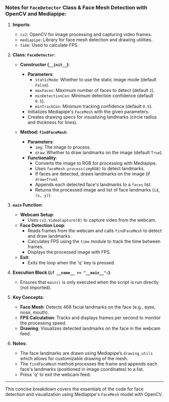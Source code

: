 ### Notes for `FaceDetector` Class & Face Mesh Detection with OpenCV and Mediapipe:

1. **Imports**:
   - `cv2`: OpenCV for image processing and capturing video frames.
   - `mediapipe`: Library for face mesh detection and drawing utilities.
   - `time`: Used to calculate FPS.

2. **Class: `FaceDetector`**:
   - **Constructor (`__init__`)**:
     - **Parameters**:
       - `staticMode`: Whether to use the static image mode (default `False`).
       - `maxFaces`: Maximum number of faces to detect (default `2`).
       - `minDetectionCon`: Minimum detection confidence (default `0.5`).
       - `minTrackCon`: Minimum tracking confidence (default `0.5`).
     - Initializes Mediapipe's `FaceMesh` with the given parameters.
     - Creates drawing specs for visualizing landmarks (circle radius and thickness for lines).

   - **Method: `findFaceMesh`**:
     - **Parameters**:
       - `img`: The image to process.
       - `draw`: Whether to draw landmarks on the image (default `True`).
     - **Functionality**:
       - Converts the image to RGB for processing with Mediapipe.
       - Uses `faceMesh.process(imgRGB)` to detect landmarks.
       - If faces are detected, draws landmarks on the image (if `draw=True`).
       - Appends each detected face's landmarks to a `faces` list.
       - Returns the processed image and list of face landmarks (`id`, `(x, y)`).

3. **`main` Function**:
   - **Webcam Setup**:
     - Uses `cv2.VideoCapture(0)` to capture video from the webcam.
   - **Face Detection Loop**:
     - Reads frames from the webcam and calls `findFaceMesh` to detect and draw landmarks.
     - Calculates FPS using the `time` module to track the time between frames.
     - Displays the processed image with FPS.
   - **Exit**:
     - Exits the loop when the 'q' key is pressed.

4. **Execution Block (`if __name__ == "__main__":`)**:
   - Ensures that `main()` is only executed when the script is run directly (not imported).

5. **Key Concepts**:
   - **Face Mesh**: Detects 468 facial landmarks on the face (e.g., eyes, nose, mouth).
   - **FPS Calculation**: Tracks and displays frames per second to monitor the processing speed.
   - **Drawing**: Visualizes detected landmarks on the face in the webcam feed.

6. **Notes**:
   - The face landmarks are drawn using Mediapipe’s `drawing_utils` which allows for customizable drawing of the mesh.
   - The `findFaceMesh` method processes the frame and appends each face's landmarks (positioned in image coordinates) to a list.
   - Press 'q' to exit the webcam feed.

---

This concise breakdown covers the essentials of the code for face detection and visualization using Mediapipe's `FaceMesh` model with OpenCV.